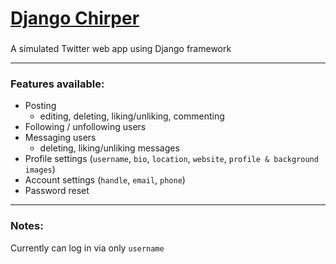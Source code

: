 [Django Chirper](http://django-chirper.herokuapp.com)
===== 

###
A simulated Twitter web app using Django framework

*****

### Features available:

- Posting 
  - editing, deleting, liking/unliking, commenting
- Following / unfollowing users
- Messaging users 
  - deleting, liking/unliking messages 
- Profile settings (`username`, `bio`, `location`, `website`, `profile & background images`)
- Account settings (`handle`, `email`, `phone`)
- Password reset

*****

### Notes:

Currently can log in via only `username`
